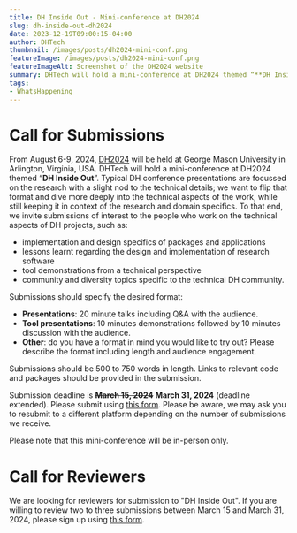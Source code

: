 ```yaml
---
title: DH Inside Out - Mini-conference at DH2024
slug: dh-inside-out-dh2024
date: 2023-12-19T09:00:15-04:00
author: DHTech
thumbnail: /images/posts/dh2024-mini-conf.png
featureImage: /images/posts/dh2024-mini-conf.png
featureImageAlt: Screenshot of the DH2024 website
summary: DHTech will hold a mini-conference at DH2024 themed “**DH Inside Out**”. Typical DH conference presentations are focussed on the research with a slight nod to the technical details; we want to flip that format and dive more deeply into the technical aspects of the work, while still keeping it in context of the research and domain specifics.
tags:
- WhatsHappening
---
```


# Call for Submissions

From August 6-9, 2024, [DH2024](https://dh2024.adho.org/) will be held at George Mason University in Arlington, Virginia, USA. DHTech will hold a mini-conference at DH2024 themed “**DH Inside Out**”. Typical DH conference presentations are focussed on the research with a slight nod to the technical details; we want to flip that format and dive more deeply into the technical aspects of the work, while still keeping it in context of the research and domain specifics. To that end, we invite submissions of interest to the people who work on the technical aspects of DH projects, such as:
- implementation and design specifics of packages and applications
- lessons learnt regarding the design and implementation of research software
- tool demonstrations from a technical perspective
- community and diversity topics specific to the technical DH community.

Submissions should specify the desired format:

- **Presentations**: 20 minute talks including Q&A with the audience.
- **Tool presentations**: 10 minutes demonstrations followed by 10 minutes discussion with the audience.
- **Other**: do you have a format in mind you would like to try out? Please describe the format including length and audience engagement.

Submissions should be 500 to 750 words in length. Links to relevant code and packages should be provided in the submission.

Submission deadline is ~~**March 15, 2024**~~ **March 31, 2024** (deadline extended). Please submit using [this form](https://form.jotform.com/233466066208053). Please be aware, we may ask you to resubmit to a different platform depending on the number of submissions we receive.

Please note that this mini-conference will be in-person only.

# Call for Reviewers

We are looking for reviewers for submission to "DH Inside Out". If you are willing to review two to three submissions between March 15 and March 31, 2024, please sign up using [this form](https://forms.gle/jFiU21CK4kAGpeRm9).

